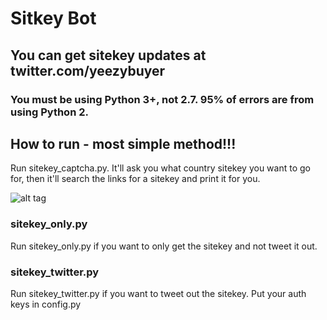 # Sitkey Bot
## You can get sitekey updates at twitter.com/yeezybuyer

### You must be using Python 3+, not 2.7. 95% of errors are from using Python 2.

## How to run - most simple method!!! 
Run sitekey_captcha.py. It'll ask you what country sitekey you want to go for, then it'll search the links for a sitekey and print it for you. 

![alt tag](https://github.com/yousefissa/Adidas-Sitekey/blob/master/Extra/Screen%20Shot%202017-01-25%20at%202.22.59%20AM.png "Should look like this.")

### sitekey_only.py
Run sitekey_only.py if you want to only get the sitekey and not tweet it out.

### sitekey_twitter.py
Run sitekey_twitter.py if you want to tweet out the sitekey. Put your auth keys in config.py
